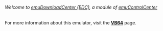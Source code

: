 ###### Welcome to [emuDownloadCenter (EDC)](https://github.com/PhoenixInteractiveNL/emuDownloadCenter/wiki/), a module of [emuControlCenter](https://github.com/PhoenixInteractiveNL/emuControlCenter/wiki/)

For more information about this emulator, visit the [**VB64**](https://github.com/PhoenixInteractiveNL/emuDownloadCenter/wiki/Emulator-vb64#menu) page.
